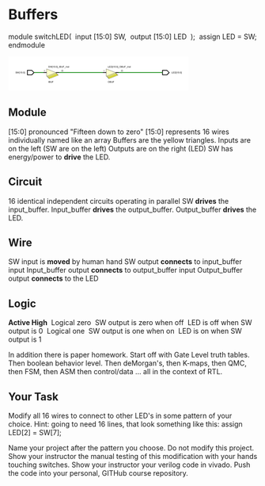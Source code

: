 # Buffers

module switchLED(
​    input [15:0] SW,
​    output [15:0] LED
​    );
​    assign LED = SW;
endmodule

![1545222932529](1545222932529.png)

## Module 

[15:0] pronounced "Fifteen down to zero"
[15:0] represents 16 wires individually named like an array
Buffers are the yellow triangles. 
Inputs are on the left (SW are on the left)
Outputs are on the right (LED)
SW has energy/power to **drive** the LED. 

## Circuit 

16 identical independent circuits operating in parallel
SW **drives** the input_buffer.
Input_buffer **drives** the output_buffer.
Output_buffer **drives** the LED.

## Wire 

SW input is **moved** by human hand
SW output **connects** to input_buffer input
Input_buffer output **connects** to output_buffer input
Output_buffer output **connects** to the LED

## Logic

**Active High**
​	Logical zero
​		SW output is zero when off
​		LED is off when SW output is 0
​	Logical one
​		SW output is one when on
​		LED is on when SW output is 1

In addition there is paper homework. Start off with Gate Level truth tables. Then boolean behavior level. Then deMorgan's, then K-maps, then QMC, then FSM, then ASM then control/data … all in the context of RTL.

## Your Task

Modify all 16 wires to connect to other LED's in some pattern of your choice.
Hint: going to need 16 lines, that look something like this:
​	assign LED[2] = SW[7];

Name your project after the pattern you choose. Do not modify this project. 
Show your instructor the manual testing of this modification with your hands touching switches.
Show your instructor your verilog code in vivado. 
Push the code into your personal, GITHub course repository.

 
